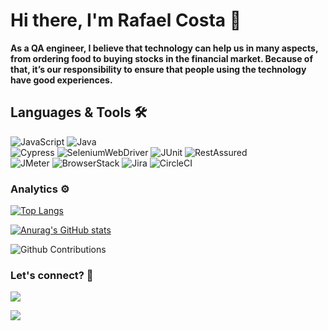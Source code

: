 # Hi there, I'm Rafael Costa 👋

**As a QA engineer, I believe that technology can help us in many aspects, from ordering food to buying stocks in the financial market. Because of that, it’s our responsibility to ensure that people using the technology have good experiences.**

## Languages & Tools 🛠

![JavaScript](https://img.shields.io/badge/-JavaScript-05122A?style=flat&color=green)&nbsp;![Java](https://img.shields.io/badge/-Java-05122A?style=flat&color=green)&nbsp;  
![Cypress](https://img.shields.io/badge/-Cypress-05122A?style=flat&color=orange)&nbsp;![SeleniumWebDriver](https://img.shields.io/badge/-SeleniumWebDriver-05122A?style=flat&color=orange)&nbsp;![JUnit](https://img.shields.io/badge/-JUnit-05122A?style=flat&color=orange)&nbsp;![RestAssured](https://img.shields.io/badge/-RestAssured-05122A?style=flat&color=orange)&nbsp;  
![JMeter](https://img.shields.io/badge/-JMeter-05122A?style=flat&color=orange)&nbsp;![BrowserStack](https://img.shields.io/badge/-BrowserStack-05122A?style=flat&color=orange)&nbsp;![Jira](https://img.shields.io/badge/-Jira-05122A?style=flat&color=orange)&nbsp;![CircleCI](https://img.shields.io/badge/-CircleCI-05122A?style=flat&color=orange)&nbsp;

### Analytics ⚙️

[![Top Langs](https://github-readme-stats.vercel.app/api/top-langs/?username=rafaabc&layout=compact&show_icons=true&theme=vue)](https://github.com/anuraghazra/github-readme-stats)

[![Anurag's GitHub stats](https://github-readme-stats.vercel.app/api?username=rafaabc&show_icons=true&theme=vue)](https://github.com/anuraghazra/github-readme-stats)

![Github Contributions](https://github-readme-streak-stats.herokuapp.com/?user=rafaabc&hide_border=true&show_icons=true&theme=vue)

### Let's connect? 🤝

<a href="https://www.linkedin.com/in/rafael-albuquerque-qa/?locale=en_US"><img src="https://img.shields.io/badge/-LinkedIn-0077B5?style=flat&logo=Linkedin&logoColor=white"/></a>

<a href="https://medium.com/@faelsabc21"><img src="https://img.shields.io/badge/-Medium-%2312100E?style=flat&logo=medium&logoColor=white"/></a>

</p>
